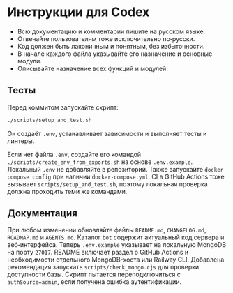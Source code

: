 <!-- Назначение файла: краткие правила использования Codex. -->

# Инструкции для Codex

- Всю документацию и комментарии пишите на русском языке.
- Отвечайте пользователям тоже исключительно по‑русски.
- Код должен быть лаконичным и понятным, без избыточности.
- В начале каждого файла указывайте его назначение и основные модули.
- Описывайте назначение всех функций и модулей.

## Тесты

Перед коммитом запускайте скрипт:

```bash
./scripts/setup_and_test.sh
```
Он создаёт `.env`, устанавливает зависимости и выполняет тесты и линтеры.

Если нет файла `.env`, создайте его командой `./scripts/create_env_from_exports.sh` на основе `.env.example`. Локальный `.env` не добавляйте в репозиторий.
Также запускайте `docker compose config` при наличии `docker-compose.yml`.
CI в GitHub Actions тоже вызывает `scripts/setup_and_test.sh`, поэтому
локальная проверка должна проходить теми же командами.

## Документация

При любом изменении обновляйте файлы `README.md`, `CHANGELOG.md`, `ROADMAP.md` и `AGENTS.md`.
Каталог `bot` содержит актуальный код сервера и веб‑интерфейса. Теперь `.env.example` указывает на локальную MongoDB на порту `27017`.
README включает раздел о GitHub Actions и необходимости отдельного MongoDB-хоста или Railway CLI.
Добавлена рекомендация запускать `scripts/check_mongo.cjs` для проверки доступности базы.
Скрипт пытается переподключиться с `authSource=admin`, если получена ошибка аутентификации.
